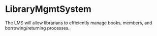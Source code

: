 # LibraryMgmtSystem
The LMS will allow librarians to efficiently manage books, members, and borrowing/returning processes. 
